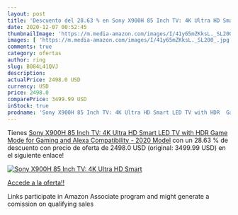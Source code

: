 ```yaml
---
layout: post
title: 'Descuento del 28.63 % en Sony X900H 85 Inch TV: 4K Ultra HD Smart'
date: 2020-12-07 00:52:45
thumbnailImage: 'https://m.media-amazon.com/images/I/41y65mZKksL._SL200_.jpg'
images: [ 'https://m.media-amazon.com/images/I/41y65mZKksL._SL200_.jpg' ]
comments: true
category: ofertas
author: ring
slug: B084L41QVJ
description:
actualPrice: 2498.0 USD
currency: USD
price: 2498.0
comparePrice: 3499.99 USD
inStock: true
prodname: 'Sony X900H 85 Inch TV: 4K Ultra HD Smart LED TV with HDR  Game Mode for Gaming  and Alexa Compatibility - 2020 Model'
---
```


Tienes [Sony X900H 85 Inch TV: 4K Ultra HD Smart LED TV with HDR  Game Mode for Gaming  and Alexa Compatibility - 2020 Model](https://www.amazon.com/dp/B084L41QVJ/?tag=tolees-20) con un 28.63 % de descuento con precio de oferta de 2498.0 USD (original: 3499.99 USD) en el siguiente enlace!

[![Sony X900H 85 Inch TV: 4K Ultra HD Smart](https://m.media-amazon.com/images/I/41y65mZKksL._SL200_.jpg)](https://www.amazon.com/dp/B084L41QVJ/?tag=tolees-20)

[Accede a la oferta!!](https://www.amazon.com/dp/B084L41QVJ/?tag=tolees-20)

Links participate in Amazon Associate program and might generate a comission on qualifying sales


